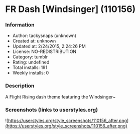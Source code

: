 # FR Dash [Windsinger] (110156)

### Information
- Author: tackysnaps (unknown)
- Created at: unknown
- Updated at: 2/24/2015, 2:24:26 PM
- License: NO-REDISTRIBUTION
- Category: tumblr
- Rating: undefined
- Total installs: 191
- Weekly installs: 0


### Description
A Flight Rising dash theme featuring the Windsinger~


### Screenshots (links to userstyles.org)
![https://userstyles.org/style_screenshots/110156_after.png](https://userstyles.org/style_screenshots/110156_after.png)


